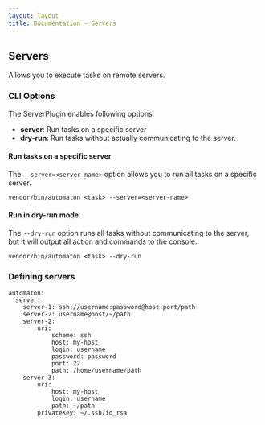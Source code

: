 ```yaml
---
layout: layout
title: Documentation - Servers
---
```

## Servers

Allows you to execute tasks on remote servers.

### CLI Options

The ServerPlugin enables following options:

- **server**: Run tasks on a specific server 
- **dry-run**: Run tasks without actually communicating to the server.

#### Run tasks on a specific server 

The `--server=<server-name>` option allows you to run all tasks on a specific server.

~~~
vendor/bin/automaton <task> --server=<server-name>
~~~

#### Run in dry-run mode

The `--dry-run` option runs all tasks without communicating to the server, but it will output all action and commands to the console.

~~~
vendor/bin/automaton <task> --dry-run
~~~

### Defining servers
~~~
automaton:
  server:
    server-1: ssh://username:password@host:port/path
    server-2: username@host/~/path
    server-2:
        uri:
            scheme: ssh
            host: my-host
            login: username
            password: password
            port: 22
            path: /home/username/path
    server-3:
        uri:
            host: my-host
            login: username
            path: ~/path
        privateKey: ~/.ssh/id_rsa
~~~